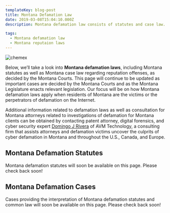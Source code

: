 ```yaml
---
templateKey: blog-post
title: Montana Defamation Law
date: 2019-03-08T15:04:10.000Z
description: Montana defamation law consists of statutes and case law.  Defamation law in Montana may include libel, slander, false light, intereference with business relations, and other torts.  

tags:
  - Montana defamation law
  - Montana reputaion laws
---
```

![chemex](/img/chemex.jpg)

Below, we’ll take a look into **Montana defamation laws**, including Montana statutes as well as Montana case law regarding reputation offenses, as decided by the Montana Courts.  This page will continue to be updated as important cases are decided by the Montana Courts and as the Montana Legislature enacts relevant legislation.  Our focus will be on how Montana defamation laws apply when residents of Montana are the victims or the perpetrators of defamation on the Internet.

Additional information related to defamation laws as well as consultation for Montana attorneys related to investigations of defamation for Montana clients can be obtained by contacting patent attorney, digital forensics, and cyber security expert [Domingo J Rivera](http://www.cyberlawyer.tech) of AVM Technology, a consulting firm that assists attorneys and defamation victims uncover the culprits of cyber defamation in Montana and throughout the U.S., Canada, and Europe. 

## Montana Defamation Statutes

Montana defamation statutes will soon be available on this page.  Please check back soon! 

## Montana Defamation Cases

Cases providing the interpretation of Montana defamation statutes and common law will soon be available on this page.  Please check back soon! 
